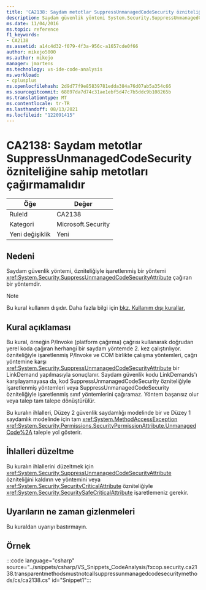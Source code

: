 ```yaml
---
title: 'CA2138: Saydam metotlar SuppressUnmanagedCodeSecurity özniteliğine sahip metotları çağırmamalıdır'
description: Saydam güvenlik yöntemi System.Security.SuppressUnmanagedCodeSecurityAttribute özniteliğiyle işaretlenmiş bir yöntemi çağırır.
ms.date: 11/04/2016
ms.topic: reference
f1_keywords:
- CA2138
ms.assetid: a14c4d32-f079-4f3a-956c-a1657cde0f66
author: mikejo5000
ms.author: mikejo
manager: jmartens
ms.technology: vs-ide-code-analysis
ms.workload:
- cplusplus
ms.openlocfilehash: 2d9d77f9e85839781edda384a76d07ab5a354c66
ms.sourcegitcommit: 68897da7d74c31ae1ebf5d47c7b5ddc9b108265b
ms.translationtype: MT
ms.contentlocale: tr-TR
ms.lasthandoff: 08/13/2021
ms.locfileid: "122091415"
---
```

# <a name="ca2138-transparent-methods-must-not-call-methods-with-the-suppressunmanagedcodesecurity-attribute"></a>CA2138: Saydam metotlar SuppressUnmanagedCodeSecurity özniteliğine sahip metotları çağırmamalıdır

|Öğe|Değer|
|-|-|
|RuleId|CA2138|
|Kategori|Microsoft.Security|
|Yeni değişiklik|Yeni|

## <a name="cause"></a>Nedeni
Saydam güvenlik yöntemi, özniteliğiyle işaretlenmiş bir yöntemi <xref:System.Security.SuppressUnmanagedCodeSecurityAttribute> çağıran bir yöntemdir.

> [!NOTE]
> Bu kural kullanım dışıdır. Daha fazla bilgi için [bkz. Kullanım dışı kurallar.](fxcop-unported-deprecated-rules.md)

## <a name="rule-description"></a>Kural açıklaması
Bu kural, örneğin P/Invoke (platform çağırma) çağrısı kullanarak doğrudan yerel koda çağıran herhangi bir saydam yöntemde 2. kez çalıştırılıyor. özniteliğiyle işaretlenmiş P/Invoke ve COM birlikte çalışma yöntemleri, çağrı yöntemine karşı <xref:System.Security.SuppressUnmanagedCodeSecurityAttribute> bir LinkDemand yapılmasıyla sonuçlanır. Saydam güvenlik kodu LinkDemands'ı karşılayamayasa da, kod SuppressUnmanagedCodeSecurity özniteliğiyle işaretlenmiş yöntemleri veya SuppressUnmanagedCodeSecurity özniteliğiyle işaretlenmiş sınıf yöntemlerini çağıramaz. Yöntem başarısız olur veya talep tam talepe dönüştürülür.

Bu kuralın ihlalleri, Düzey 2 güvenlik saydamlığı modelinde bir ve Düzey 1 saydamlık modelinde için tam <xref:System.MethodAccessException> <xref:System.Security.Permissions.SecurityPermissionAttribute.UnmanagedCode%2A> taleple yol gösterir.

## <a name="how-to-fix-violations"></a>İhlalleri düzeltme
Bu kuralın ihlallerini düzeltmek için <xref:System.Security.SuppressUnmanagedCodeSecurityAttribute> özniteliğini kaldırın ve yöntemini veya <xref:System.Security.SecurityCriticalAttribute> özniteliğiyle <xref:System.Security.SecuritySafeCriticalAttribute> işaretlemeniz gerekir.

## <a name="when-to-suppress-warnings"></a>Uyarıların ne zaman gizlenmeleri
Bu kuraldan uyarıyı bastırmayın.

## <a name="example"></a>Örnek
:::code language="csharp" source="../snippets/csharp/VS_Snippets_CodeAnalysis/fxcop.security.ca2138.transparentmethodsmustnotcallsuppressunmanagedcodesecuritymethods/cs/ca2138.cs" id="Snippet1":::
